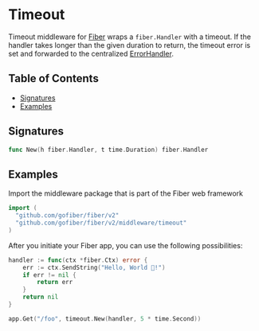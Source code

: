 # Timeout

Timeout middleware for [Fiber](https://github.com/gofiber/fiber) wraps a `fiber.Handler` with a timeout. If the handler takes longer than the given duration to return, the timeout error is set and forwarded to the centralized [ErrorHandler](https://docs.gofiber.io/error-handling).

## Table of Contents

* [Signatures](timeout.md#signatures)
* [Examples](timeout.md#examples)

## Signatures

```go
func New(h fiber.Handler, t time.Duration) fiber.Handler
```

## Examples

Import the middleware package that is part of the Fiber web framework

```go
import (
  "github.com/gofiber/fiber/v2"
  "github.com/gofiber/fiber/v2/middleware/timeout"
)
```

After you initiate your Fiber app, you can use the following possibilities:

```go
handler := func(ctx *fiber.Ctx) error {
    err := ctx.SendString("Hello, World 👋!")
    if err != nil {
        return err
    }
    return nil
}

app.Get("/foo", timeout.New(handler, 5 * time.Second))
```

